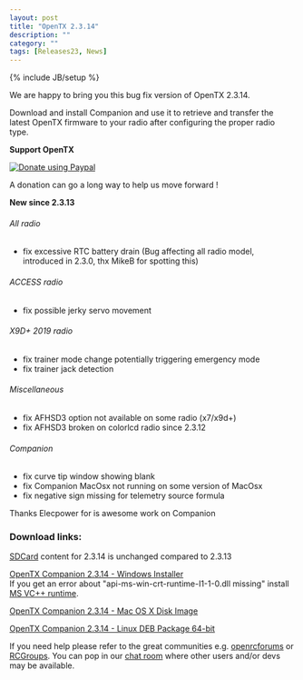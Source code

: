 ```yaml
---
layout: post
title: "OpenTX 2.3.14"
description: ""
category: ""
tags: [Releases23, News]
---
```

{% include JB/setup %}

We are happy to bring you this bug fix version of OpenTX 2.3.14.

Download and install Companion and use it to retrieve and transfer the latest OpenTX firmware to your radio after configuring the proper radio type.

**Support OpenTX**

<a href="https://www.paypal.com/cgi-bin/webscr?cmd=_s-xclick&amp;hosted_button_id=DJ9MASSKVW8WN" rel="nofollow"><img src="https://camo.githubusercontent.com/11b2f47d7b4af17ef3a803f57c37de3ac82ac039/68747470733a2f2f696d672e736869656c64732e696f2f62616467652f70617970616c2d646f6e6174652d79656c6c6f772e737667" alt="Donate using Paypal" data-canonical-src="https://img.shields.io/badge/paypal-donate-yellow.svg" style="max-width:100%;"></a>

A donation can go a long way to help us move forward !

**New since 2.3.13**

###### All radio
- fix excessive RTC battery drain (Bug affecting all radio model, introduced in 2.3.0, thx MikeB for spotting this)

###### ACCESS radio
- fix possible jerky servo movement

###### X9D+ 2019 radio
- fix trainer mode change potentially triggering emergency mode
- fix trainer jack detection

###### Miscellaneous
- fix AFHSD3 option not available on some radio (x7/x9d+)
- fix AFHSD3 broken on colorlcd radio since 2.3.12

###### Companion
- fix curve tip window showing blank
- fix Companion MacOsx not running on some version of MacOsx
- fix negative sign missing for telemetry source formula

Thanks Elecpower for is awesome work on Companion

### Download links:

[SDCard](http://downloads.open-tx.org/2.3/release/sdcard/) content for 2.3.14 is unchanged compared to 2.3.13

[OpenTX Companion 2.3.14  - Windows Installer](https://downloads.open-tx.org/2.3/release/companion/windows/companion-windows-2.3.14.exe)  
If you get an error about "api-ms-win-crt-runtime-I1-1-0.dll missing" install [MS VC++ runtime](https://support.microsoft.com/en-us/help/2999226/update-for-universal-c-runtime-in-windows).

[OpenTX Companion 2.3.14  - Mac OS X Disk Image](https://downloads.open-tx.org/2.3/release/companion/macosx/opentx-companion-2.3.14.dmg)

[OpenTX Companion 2.3.14  - Linux DEB Package 64-bit](https://downloads.open-tx.org/2.3/release/companion/linux/companion23_2.3.14_amd64.deb)

If you need help please refer to the great communities e.g. [openrcforums](http://openrcforums.com/forum/viewforum.php?f=45) or [RCGroups](https://www.rcgroups.com/forums/showthread.php?3395177-Official-OpenTX-version-2-3-Discussion-Thread). You can pop in our [chat room](https://discord.gg/CZCwVx2) where other users and/or devs may be available.
